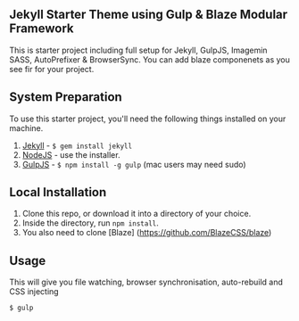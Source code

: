 ## Jekyll Starter Theme using Gulp & Blaze Modular Framework

This is  starter project including full setup for Jekyll, GulpJS, Imagemin SASS, AutoPrefixer &amp; BrowserSync.
You can add blaze componenets as you see fir for your project.

## System Preparation

To use this starter project, you'll need the following things installed on your machine.

1. [Jekyll](http://jekyllrb.com/) - `$ gem install jekyll`
2. [NodeJS](http://nodejs.org) - use the installer.
3. [GulpJS](https://github.com/gulpjs/gulp) - `$ npm install -g gulp` (mac users may need sudo)

## Local Installation

1. Clone this repo, or download it into a directory of your choice.
2. Inside the directory, run `npm install`.
3. You also need to clone [Blaze] (https://github.com/BlazeCSS/blaze)

## Usage

This will give you file watching, browser synchronisation, auto-rebuild and CSS injecting

```shell
$ gulp
```

